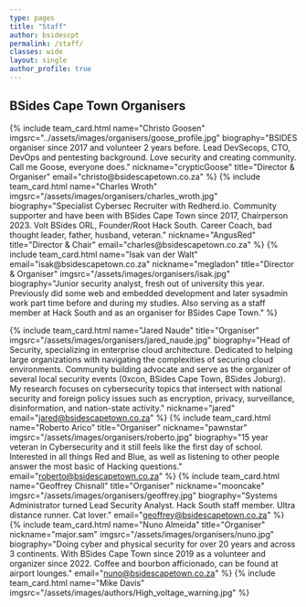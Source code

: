 ```yaml
---
type: pages
title: "Staff"
author: bsidescpt
permalink: /staff/
classes: wide
layout: single
author_profile: true
---
```

<head>
<style>

.wrap{
    display: grid;
    grid-template-columns: repeat(auto-fit, minmax(300px, 1fr));
    grid-gap: 30px;
    max-width: 1000px;
    margin: auto;
    margin-top: 50px;
     
 
}

</style>
</head>

## BSides Cape Town Organisers
<div class="wrap">
{% include team_card.html name="Christo Goosen" imgsrc="../assets/images/organisers/goose_profile.jpg"
biography="BSIDES organiser since 2017 and volunteer 2 years before. Lead DevSecops, CTO, DevOps and pentesting background. Love security and creating community. Call me Goose, everyone does."
nickname="crypticGoose"
title="Director & Organiser"
email="christo@bsidescapetown.co.za"
%}
{% include team_card.html name="Charles Wroth" imgsrc="/assets/images/organisers/charles_wroth.jpg" 
biography="Specialist Cybersec Recruiter with Redherd.io. Community supporter and have been with BSides Cape Town since 2017, Chairperson 2023. Volt BSides ORL, Founder/Root Hack South. Career Coach, bad thought leader, father, husband, veteran." 
nickname="AngusRed"
title="Director & Chair"
email="charles@bsidescapetown.co.za"
%}
{% include team_card.html 
name="Isak van der Walt"
email="isak@bsidescapetown.co.za"
nickname="megladon"
title="Director & Organiser"
imgsrc="/assets/images/organisers/isak.jpg"
biography="Junior security analyst, fresh out of university this year. Previously did some web and embedded development and later sysadmin work part time before and during my studies. Also serving as a staff member at Hack South and as an organiser for BSides Cape Town." %}


{% include team_card.html 
name="Jared Naude" 
title="Organiser"
imgsrc="/assets/images/organisers/jared_naude.jpg" 
biography="Head of Security, specializing in enterprise cloud architecture. Dedicated to helping large organizations with navigating the complexities of securing cloud environments. Community building advocate and serve as the organizer of several local security events (0xcon, BSides Cape Town, BSides Joburg). My research focuses on cybersecurity topics that intersect with national security and foreign policy issues such as encryption, privacy, surveillance, disinformation, and nation-state activity."
nickname="jared"
email="jared@bsidescapetown.co.za"
%}
{% include team_card.html 
name="Roberto Arico" 
title="Organiser"
nickname="pawnstar"
imgsrc="/assets/images/organisers/roberto.jpg" 
biography="15 year veteran in Cybersecurity and it still feels like the first day of school. Interested in all things Red and Blue, as well as listening to other people answer the most basic of Hacking questions."
email="roberto@bsidescapetown.co.za"
%}
{% include team_card.html 
name="Geoffrey Chisnall" 
title="Organiser"
nickname="mooncake"
imgsrc="/assets/images/organisers/geoffrey.jpg" 
biography="Systems Administrator turned Lead Security Analyst. Hack South staff member. Ultra distance runner. Cat lover."
email="geoffrey@bsidescapetown.co.za"
%}
{% include team_card.html 
name="Nuno Almeida" 
title="Organiser"
nickname="major.sam"
imgsrc="/assets/images/organisers/nuno.jpg" 
biography="Doing cyber and physical security for over 20 years and across 3 continents. With BSides Cape Town since 2019 as a volunteer and organizer since 2022. Coffee and bourbon afficionado, can be found at airport lounges."
email="nuno@bsidescapetown.co.za"
%}
{% include team_card.html name="Mike Davis" imgsrc="/assets/images/authors/High_voltage_warning.jpg" %}

</div>






















